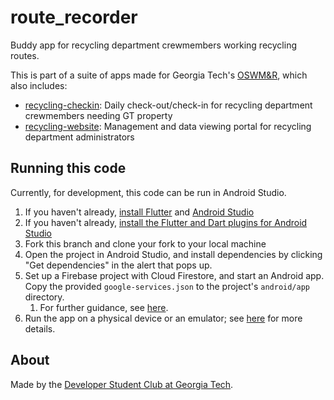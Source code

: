 # route_recorder

Buddy app for recycling department crewmembers working recycling routes.

This is part of a suite of apps made for Georgia Tech's [OSWM&R](http://www.recycle.gatech.edu/), which also includes:
* [recycling-checkin](https://github.com/dscgt/recycling_checkin): Daily check-out/check-in for recycling department crewmembers needing GT property
* [recycling-website](https://github.com/dscgt/recycling_website): Management and data viewing portal for recycling department administrators

## Running this code

Currently, for development, this code can be run in Android Studio.

1. If you haven't already, [install Flutter](https://flutter.dev/docs/get-started/install) and [Android Studio](https://developer.android.com/studio)
1. If you haven't already, [install the Flutter and Dart plugins for Android Studio](https://flutter.dev/docs/get-started/editor#install-the-flutter-and-dart-plugins)
1. Fork this branch and clone your fork to your local machine
1. Open the project in Android Studio, and install dependencies by clicking "Get dependencies" in the alert that pops up.
1. Set up a Firebase project with Cloud Firestore, and start an Android app. Copy the provided `google-services.json` to the project's `android/app` directory.
    1. For further guidance, see [here](https://firebase.google.com/docs/flutter/setup?platform=android).
1. Run the app on a physical device or an emulator; see [here](https://developer.android.com/training/basics/firstapp/running-app) for more details.

## About
Made by the [Developer Student Club at Georgia Tech](https://dsc.gt/). 
